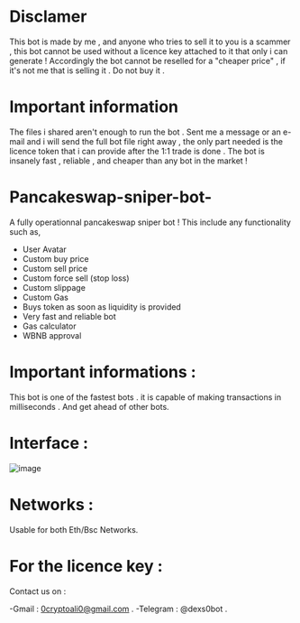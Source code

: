 
# Disclamer 

This bot is made by me , and anyone who tries to sell it to you is a scammer , this bot cannot be used without a licence key attached to it that only i can generate ! 
Accordingly the bot cannot be reselled for a "cheaper price" , if it's not me that is selling it . Do not buy it .

# Important information 
 
 The files i shared aren't enough to run the bot . Sent me a message or an e-mail and i will send the full bot file right away , the only part needed is the licence token that i can provide after the 1:1 trade is done .
 The bot is insanely fast , reliable , and cheaper than any bot in the market !

# Pancakeswap-sniper-bot-


A fully operationnal pancakeswap sniper bot !
This include any functionality such as,
- User Avatar
- Custom buy price
- Custom sell price
- Custom force sell (stop loss)
- Custom slippage
- Custom Gas
- Buys token as soon as liquidity is provided
- Very fast and reliable bot 
- Gas calculator 
- WBNB approval 
# Important informations : 
This bot is one of the fastest bots . it is capable of making transactions in milliseconds . And get ahead of other bots. 
# Interface :
![image](https://user-images.githubusercontent.com/84985811/128026508-28c594d8-daee-4618-895a-7528af4ad7e9.png)
# Networks :
Usable for both Eth/Bsc Networks.
# For the licence key :
Contact us on :


-Gmail : 0cryptoali0@gmail.com .
-Telegram : @dexs0bot .
